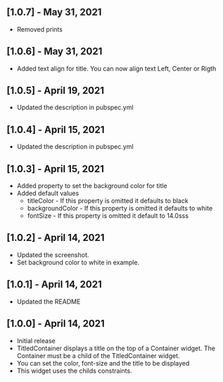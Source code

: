 ## [1.0.7] - May 31, 2021

* Removed prints

## [1.0.6] - May 31, 2021

* Added text align for title. You can now align text Left, Center or Rigth

## [1.0.5] - April 19, 2021

* Updated the description in pubspec.yml

## [1.0.4] - April 15, 2021

* Updated the description in pubspec.yml

## [1.0.3] - April 15, 2021

* Added property to set the background color for title
* Added default values
  - titleColor      - If this property is omitted it defaults to black
  - backgroundColor - If this property is omitted it defaults to white
  - fontSize        - If this property is omitted it default to 14.0sss 

## [1.0.2] - April 14, 2021

* Updated the screenshot.
* Set background color to white in example. 

## [1.0.1] - April 14, 2021

* Updated the README

## [1.0.0] - April 14, 2021

* Initial release
* TitledContainer displays a title on the top of a Container widget. The Container must be
  a child of the TitledContainer widget.
* You can set the color, font-size and the title to be displayed
* This widget uses the childs constraints.

